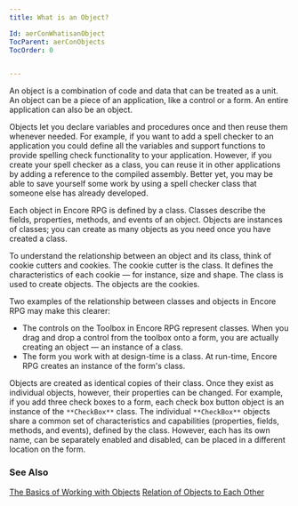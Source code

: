 ```yaml
---
title: What is an Object?

Id: aerConWhatisanObject
TocParent: aerConObjects
TocOrder: 0


---
```


An object is a combination of code and data that can be treated as a unit. An object can be a piece of an application, like a control or a form. An entire application can also be an object. 

Objects let you declare variables and procedures once and then reuse them whenever needed. For example, if you want to add a spell checker to an application you could define all the variables and support functions to provide spelling check functionality to your application. However, if you create your spell checker as a class, you can reuse it in other applications by adding a reference to the compiled assembly. Better yet, you may be able to save yourself some work by using a spell checker class that someone else has already developed. 

Each object in Encore RPG is defined by a class. Classes describe the fields, properties, methods, and events of an object. Objects are instances of classes; you can create as many objects as you need once you have created a class. 

To understand the relationship between an object and its class, think of cookie cutters and cookies. The cookie cutter is the class. It defines the characteristics of each cookie — for instance, size and shape. The class is used to create objects. The objects are the cookies. 

Two examples of the relationship between classes and objects in Encore RPG may make this clearer: 

- The controls on the Toolbox in Encore RPG represent classes. When you drag and
                drop a control from the toolbox onto a form, you are actually creating an
                object — an instance of a class.
- The form you work with at design-time is a class. At run-time, Encore RPG
                creates an instance of the form's class.

Objects are created as identical copies of their class. Once they exist as individual objects, however, their properties can be changed. For example, if you add three check boxes to a form, each check box button object is an instance of the ``` **CheckBox** ``` class. The individual ``` **CheckBox** ``` objects share a common set of characteristics and capabilities (properties, fields, methods, and events), defined by the class. However, each has its own name, can be separately enabled and disabled, can be placed in a different location on the form. 

### See Also
[The Basics of Working with Objects](aerConBasicsofObjects.html)
[Relation of Objects to Each Other](aerConRelationofObjects.html) 
